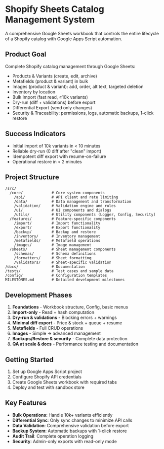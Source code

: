 # Shopify Sheets Catalog Management System

A comprehensive Google Sheets workbook that controls the entire lifecycle of a Shopify catalog with Google Apps Script automation.

## Product Goal
Complete Shopify catalog management through Google Sheets:
- Products & Variants (create, edit, archive)
- Metafields (product & variant) in bulk
- Images (product & variant): add, order, alt text, targeted deletion
- Inventory by location
- Bulk Import (fast read, ≥10k variants)
- Dry-run (diff + validations) before export
- Differential Export (send only changes)
- Security & Traceability: permissions, logs, automatic backups, 1-click restore

## Success Indicators
- Initial import of 10k variants in < 10 minutes
- Reliable dry-run (0 diff after "clean" import)
- Idempotent diff export with resume-on-failure
- Operational restore in < 2 minutes

## Project Structure
```
/src/
  /core/             # Core system components
    /api/            # API client and rate limiting
    /data/           # Data management and transformation
    /validation/     # Validation engine and rules
    /ui/             # UI components and dialogs
    /utils/          # Utility components (Logger, Config, Security)
  /features/         # Feature-specific components
    /import/         # Import functionality
    /export/         # Export functionality
    /backup/         # Backup and restore
    /inventory/      # Inventory management
    /metafields/     # Metafield operations
    /images/         # Image management
  /sheets/           # Sheet management components
    /schemas/        # Schema definitions
    /formatters/     # Sheet formatting
    /validators/     # Sheet-specific validation
/docs/               # Documentation
/tests/              # Test cases and sample data
/config/             # Configuration templates
MILESTONES.md        # Detailed development milestones
```

## Development Phases
1. **Foundations** - Workbook structure, Config, basic menus
2. **Import-only** - Read + hash computation
3. **Dry-run & validations** - Blocking errors + warnings
4. **Minimal diff export** - Price & stock + queue + resume
5. **Metafields** - Full CRUD operations
6. **Images** - Simple → advanced management
7. **Backups/Restore & security** - Complete data protection
8. **QA at scale & docs** - Performance testing and documentation

## Getting Started
1. Set up Google Apps Script project
2. Configure Shopify API credentials
3. Create Google Sheets workbook with required tabs
4. Deploy and test with sandbox store

## Key Features
- **Bulk Operations**: Handle 10k+ variants efficiently
- **Differential Sync**: Only sync changes to minimize API calls
- **Data Validation**: Comprehensive validation before export
- **Backup System**: Automatic backups with 1-click restore
- **Audit Trail**: Complete operation logging
- **Security**: Admin-only exports with read-only mode
